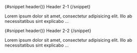 <script lang="ts">
  import { AccordionItem, Accordion } from 'svelte-5-ui-lib';
  let alwaysOpenStatus: boolean = $state(true);
</script>

<Accordion>
  <AccordionItem bind:open={alwaysOpenStatus}>
    {#snippet header()}
      Header 2-1
    {/snippet}
    <p class="mb-2 text-gray-500 dark:text-gray-400">Lorem ipsum dolor sit amet, consectetur adipisicing elit. Illo ab necessitatibus sint explicabo ...</p>
  </AccordionItem>
  <AccordionItem>
    {#snippet header()}
      Header 2-2
    {/snippet}
    <p class="mb-2 text-gray-500 dark:text-gray-400">Lorem ipsum dolor sit amet, consectetur adipisicing elit. Illo ab necessitatibus sint explicabo ...</p>
  </AccordionItem>
</Accordion>